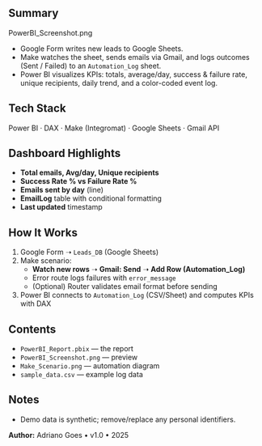 ##  Summary
PowerBI_Screenshot.png

- Google Form writes new leads to Google Sheets.
- Make watches the sheet, sends emails via Gmail, and logs outcomes (Sent / Failed) to an `Automation_Log` sheet.
- Power BI visualizes KPIs: totals, average/day, success & failure rate, unique recipients, daily trend, and a color-coded event log.

##  Tech Stack
Power BI · DAX · Make (Integromat) · Google Sheets · Gmail API

##  Dashboard Highlights
- **Total emails, Avg/day, Unique recipients**
- **Success Rate % vs Failure Rate %**
- **Emails sent by day** (line)
- **EmailLog** table with conditional formatting
- **Last updated** timestamp

##  How It Works

1. Google Form ➝ `Leads_DB` (Google Sheets)
2. Make scenario:
   - **Watch new rows** ➝ **Gmail: Send** ➝ **Add Row (Automation_Log)**
   - Error route logs failures with `error_message`
   - (Optional) Router validates email format before sending
3. Power BI connects to `Automation_Log` (CSV/Sheet) and computes KPIs with DAX

##  Contents

- `PowerBI_Report.pbix` — the report
- `PowerBI_Screenshot.png` — preview
- `Make_Scenario.png` — automation diagram
- `sample_data.csv` — example log data

##  Notes
- Demo data is synthetic; remove/replace any personal identifiers.

**Author:** Adriano Goes • v1.0 • 2025
